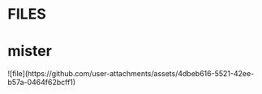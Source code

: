 # FILES
<h1>mister</h1>
![file](https://github.com/user-attachments/assets/4dbeb616-5521-42ee-b57a-0464f62bcff1)
